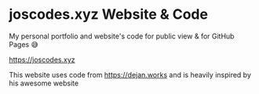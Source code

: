# joscodes.xyz Website & Code
My personal portfolio and website's code for public view & for GitHub Pages 😅

https://joscodes.xyz

This website uses code from https://dejan.works and is heavily inspired by his awesome website
